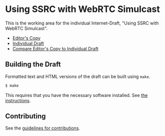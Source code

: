 # Using SSRC with WebRTC Simulcast

This is the working area for the individual Internet-Draft, "Using SSRC with WebRTC Simulcast".

* [Editor's Copy](https://alvestrand.github.io/simulcast-ssrc/draft-alvestrand-simulcast-ssrc.html)
* [Individual Draft](https://tools.ietf.org/html/draft-alvestrand-simulcast-ssrc)
* [Compare Editor's Copy to Individual Draft](https://alvestrand.github.io/simulcast-ssrc/#go.draft-alvestrand-simulcast-ssrc.diff)

## Building the Draft

Formatted text and HTML versions of the draft can be built using `make`.

```sh
$ make
```

This requires that you have the necessary software installed.  See
[the instructions](https://github.com/martinthomson/i-d-template/blob/master/doc/SETUP.md).


## Contributing

See the
[guidelines for contributions](https://github.com/alvestrand/simulcast-ssrc/blob/master/CONTRIBUTING.md).
